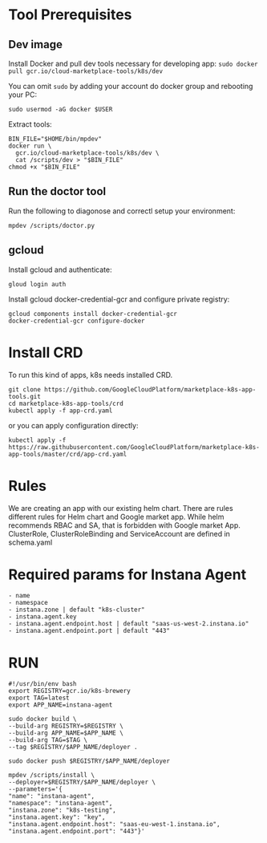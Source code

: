 # Tool Prerequisites

## Dev image
Install Docker and pull dev tools necessary for developing app:
`sudo docker pull gcr.io/cloud-marketplace-tools/k8s/dev`

You can omit `sudo` by adding your account do docker group and rebooting your PC:
```
sudo usermod -aG docker $USER
```

Extract tools:
```
BIN_FILE="$HOME/bin/mpdev"
docker run \
  gcr.io/cloud-marketplace-tools/k8s/dev \
  cat /scripts/dev > "$BIN_FILE"
chmod +x "$BIN_FILE"
```
## Run the doctor tool

Run the following to diagonose and correctl setup your environment:
```
mpdev /scripts/doctor.py
```

## gcloud

Install gcloud and authenticate:
```
gloud login auth
```

Install gcloud docker-credential-gcr and configure private registry:
```
gcloud components install docker-credential-gcr
docker-credential-gcr configure-docker
```

# Install CRD

To run this kind of apps, k8s needs installed CRD.

```
git clone https://github.com/GoogleCloudPlatform/marketplace-k8s-app-tools.git
cd marketplace-k8s-app-tools/crd
kubectl apply -f app-crd.yaml
```
or you can apply configuration directly:
```
kubectl apply -f https://raw.githubusercontent.com/GoogleCloudPlatform/marketplace-k8s-app-tools/master/crd/app-crd.yaml
```

# Rules

We are creating an app with our existing helm chart. There are rules different rules for Helm chart and Google market app. While helm recommends RBAC and SA, that is forbidden with Google market App.
ClusterRole, ClusterRoleBinding and ServiceAccount are defined in schema.yaml

# Required params for Instana Agent

```
- name
- namespace
- instana.zone | default "k8s-cluster"
- instana.agent.key
- instana.agent.endpoint.host | default "saas-us-west-2.instana.io"
- instana.agent.endpoint.port | default "443"
```

# RUN
```
#!/usr/bin/env bash
export REGISTRY=gcr.io/k8s-brewery
export TAG=latest
export APP_NAME=instana-agent

sudo docker build \
--build-arg REGISTRY=$REGISTRY \
--build-arg APP_NAME=$APP_NAME \
--build-arg TAG=$TAG \
--tag $REGISTRY/$APP_NAME/deployer .

sudo docker push $REGISTRY/$APP_NAME/deployer

mpdev /scripts/install \
--deployer=$REGISTRY/$APP_NAME/deployer \
--parameters='{
"name": "instana-agent",
"namespace": "instana-agent",
"instana.zone": "k8s-testing",
"instana.agent.key": "key",
"instana.agent.endpoint.host": "saas-eu-west-1.instana.io",
"instana.agent.endpoint.port": "443"}'
```
